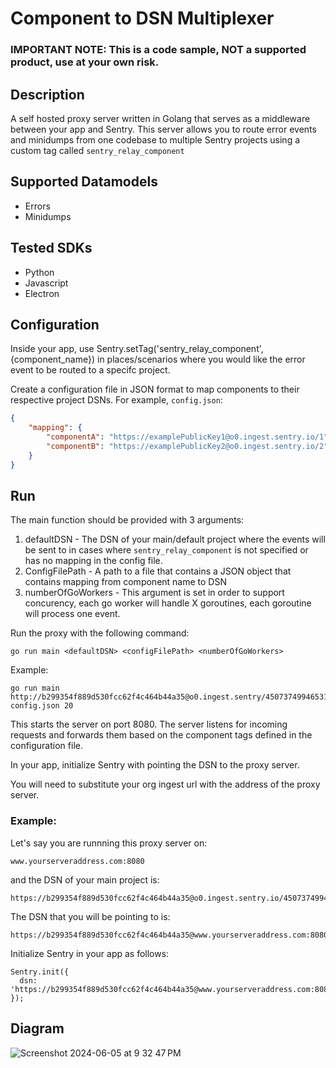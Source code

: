 # Component to DSN Multiplexer
### IMPORTANT NOTE: This is a code sample, NOT a supported product, use at your own risk.

## Description
A self hosted proxy server written in Golang that serves as a middleware between your app and Sentry.
This server allows you to route error events and minidumps from one codebase to multiple Sentry projects using a custom tag called `sentry_relay_component`

## Supported Datamodels
- Errors
- Minidumps

## Tested SDKs
 - Python
 - Javascript
 - Electron

## Configuration

Inside your app, use Sentry.setTag('sentry_relay_component', {component_name}) in places/scenarios where you would like the error event to be routed to a specifc project.

Create a configuration file in JSON format to map components to their respective project DSNs. For example, `config.json`:

```json
{
    "mapping": {
        "componentA": "https://examplePublicKey1@o0.ingest.sentry.io/1",
        "componentB": "https://examplePublicKey2@o0.ingest.sentry.io/2"
    }
}
```

## Run
The main function should be provided with 3 arguments:
1) defaultDSN - The DSN of your main/default project where the events will be sent to in cases where `sentry_relay_component` is not specified or has no mapping in the config file.
2) ConfigFilePath - A path to a file that contains a JSON object that contains mapping from component name to DSN
3) numberOfGoWorkers - This argument is set in order to support concurency, each go worker will handle X goroutines, each goroutine will process one event.

Run the proxy with the following command:
```
go run main <defaultDSN> <configFilePath> <numberOfGoWorkers>
```
Example:
```
go run main http://b299354f889d530fcc62f4c464b44a35@o0.ingest.sentry/4507374994653185 config.json 20
```
This starts the server on port 8080. The server listens for incoming requests and forwards them based on the component tags defined in the configuration file.

In your app, initialize Sentry with pointing the DSN to the proxy server.

You will need to substitute your org ingest url with the address of the proxy server.

### Example:
Let's say you are runnning this proxy server on: 
```
www.yourserveraddress.com:8080
```
and the DSN of your main project is: 
```
https://b299354f889d530fcc62f4c464b44a35@o0.ingest.sentry.io/4507374994653185
```
The DSN that you will be pointing to is: 
```
https://b299354f889d530fcc62f4c464b44a35@www.yourserveraddress.com:8080/4507374994653185
```

Initialize Sentry in your app as follows:
```
Sentry.init({
  dsn: 'https://b299354f889d530fcc62f4c464b44a35@www.yourserveraddress.com:8080/4507374994653185'
});
```

## Diagram
![Screenshot 2024-06-05 at 9 32 47 PM](https://github.com/sentry-demos/component_to_dsn_mux/assets/89414234/24b734ca-b77c-4f8f-a7cb-f534eccf0c9e)




